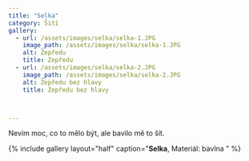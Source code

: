 ```yaml
---
title: "Selka"
category: Šití
gallery:
  - url: /assets/images/selka/selka-1.JPG
    image_path: /assets/images/selka/selka-1.JPG
    alt: Zepředu
    title: Zepředu
  - url: /assets/images/selka/selka-2.JPG
    image_path: /assets/images/selka/selka-2.JPG
    alt: Zepředu bez hlavy
    title: Zepředu bez hlavy



---
```


Nevím moc, co to mělo být, ale bavilo mě to šít.

{% include gallery
    layout="half"
    caption="**Selka**, Materiál: bavlna "
%}









